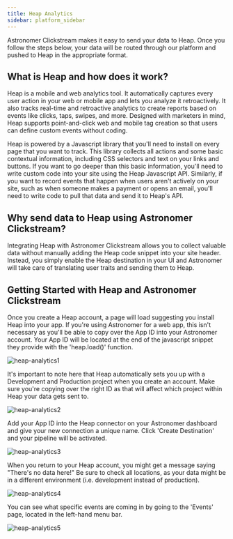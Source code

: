```yaml
---
title: Heap Analytics
sidebar: platform_sidebar
---
```


Astronomer Clickstream makes it easy to send your data to Heap. Once you follow the steps below, your data will be routed through our platform and pushed to Heap in the appropriate format. 

## What is Heap and how does it work?

Heap is a mobile and web analytics tool. It automatically captures every user action in your web or mobile app and lets you analyze it retroactively. It also tracks real-time and retroactive analytics to create reports based on events like clicks, taps, swipes, and more. Designed with marketers in mind, Heap supports point-and-click web and mobile tag creation so that users can define custom events without coding. 

Heap is powered by a Javascript library that you'll need to install on every page that you want to track. This library collects all actions and some basic contextual information, including CSS selectors and text on your links and buttons. If you want to go deeper than this basic information, you'll need to write custom code into your site using the Heap Javascript API. Similarly, if you want to record events that happen when users aren't actively on your site, such as when someone makes a payment or opens an email, you'll need to write code to pull that data and send it to Heap's API. 

## Why send data to Heap using Astronomer Clickstream?

Integrating Heap with Astronomer Clickstream allows you to collect valuable data without manually adding the Heap code snippet into your site header. Instead, you simply enable the Heap destination in your UI and Astronomer will take care of translating user traits and sending them to Heap. 

## Getting Started with Heap and Astronomer Clickstream

Once you create a Heap account, a page will load suggesting you install Heap into your app. If you're using Astronomer for a web app, this isn't necessary as you'll be able to copy over the App ID into your Astronomer account. Your App ID will be located at the end of the javascript snippet they provide with the 'heap.load()' function.

![heap-analytics1](/1.0/assets/img/guides/streaming/clickstream/heap-analytics/heap-analytics1.png)

It's important to note here that Heap automatically sets you up with a Development and Production project when you create an account. Make sure you're copying over the right ID as that will affect which project within Heap your data gets sent to.

![heap-analytics2](/1.0/assets/img/guides/streaming/clickstream/heap-analytics/heap-analytics2.png)

Add your App ID into the Heap connector on your Astronomer dashboard and give your new connection a unique name. Click 'Create Destination' and your pipeline will be activated.

![heap-analytics3](/1.0/assets/img/guides/streaming/clickstream/heap-analytics/heap-analytics3.gif)


When you return to your Heap account, you might get a message saying "There's no data here!" Be sure to check all locations, as your data might be in a different environment (i.e. development instead of production).

![heap-analytics4](/1.0/assets/img/guides/streaming/clickstream/heap-analytics/heap-analytics4.png)

You can see what specific events are coming in by going to the 'Events' page, located in the left-hand menu bar.

![heap-analytics5](/1.0/assets/img/guides/streaming/clickstream/heap-analytics/heap-analytics5.png)